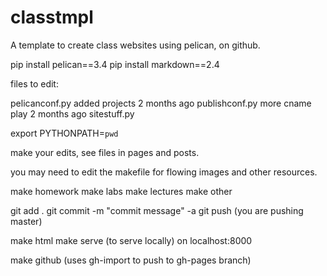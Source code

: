 classtmpl
=========

A template to create class websites using pelican, on github.

pip install pelican==3.4
pip install markdown==2.4

files to edit:

pelicanconf.py	added projects	2 months ago
publishconf.py	more cname play	2 months ago
sitestuff.py

export PYTHONPATH=`pwd`

make your edits, see files in pages and posts.

you may need to edit the makefile for flowing images and other resources.

make homework 
make labs
make lectures
make other

git add .
git commit -m "commit message" -a
git push (you are pushing master)

make html 
make serve (to serve locally) on localhost:8000 

make github (uses gh-import to push to gh-pages branch)

